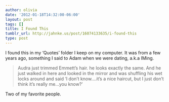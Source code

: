 ```yaml
---
author: olivia
date: '2012-01-18T14:32:00-06:00'
layout: post
tags: []
title: I Found This
tumblr_url: http://jahnke.us/post/16074133635/i-found-this
type: post
---
```


I found this in my ‘Quotes’ folder I keep on my computer. It was from a few years ago, something I said to Adam when we were dating, a.k.a IMing. 

> Audra just trimmed Emmett’s hair. he looks exactly the same. And he just walked in here and looked in the mirror and was shuffling his wet locks around and said ‘I don’t know….it’s a nice haircut, but I just don’t think it’s really me…you know?’

Two of my favorite people. 
